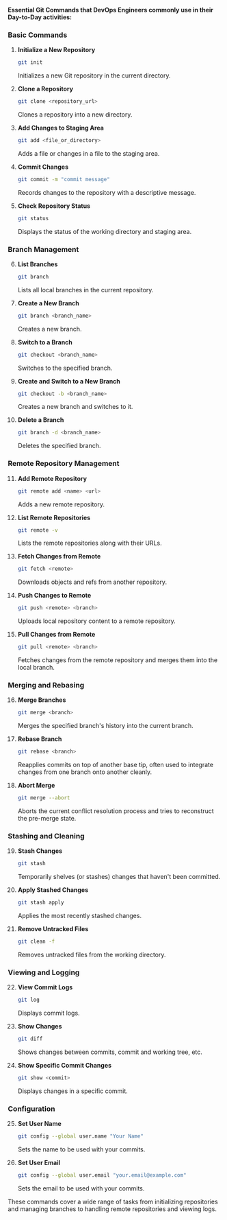 **Essential Git Commands that DevOps Engineers commonly use in their Day-to-Day activities:**

### Basic Commands

1. **Initialize a New Repository**
   
   ```sh
   git init
   ```
   Initializes a new Git repository in the current directory.

2. **Clone a Repository**
   
   ```sh
   git clone <repository_url>
   ```
   Clones a repository into a new directory.

3. **Add Changes to Staging Area**
   
   ```sh
   git add <file_or_directory>
   ```
   Adds a file or changes in a file to the staging area.

4. **Commit Changes**
   
   ```sh
   git commit -m "commit message"
   ```
   Records changes to the repository with a descriptive message.

5. **Check Repository Status**
   
   ```sh
   git status
   ```
   Displays the status of the working directory and staging area.

### Branch Management

6. **List Branches**
   
   ```sh
   git branch
   ```
   Lists all local branches in the current repository.

7. **Create a New Branch**
   
   ```sh
   git branch <branch_name>
   ```
   Creates a new branch.

8. **Switch to a Branch**
   
   ```sh
   git checkout <branch_name>
   ```
   Switches to the specified branch.

9. **Create and Switch to a New Branch**
    
   ```sh
   git checkout -b <branch_name>
   ```
   Creates a new branch and switches to it.

10. **Delete a Branch**
    
    ```sh
    git branch -d <branch_name>
    ```
    Deletes the specified branch.

### Remote Repository Management

11. **Add Remote Repository**
    
    ```sh
    git remote add <name> <url>
    ```
    Adds a new remote repository.

12. **List Remote Repositories**
    
    ```sh
    git remote -v
    ```
    Lists the remote repositories along with their URLs.

13. **Fetch Changes from Remote**
    
    ```sh
    git fetch <remote>
    ```
    Downloads objects and refs from another repository.

14. **Push Changes to Remote**
    
    ```sh
    git push <remote> <branch>
    ```
    Uploads local repository content to a remote repository.

15. **Pull Changes from Remote**
    
    ```sh
    git pull <remote> <branch>
    ```
    Fetches changes from the remote repository and merges them into the local branch.

### Merging and Rebasing

16. **Merge Branches**
    
    ```sh
    git merge <branch>
    ```
    Merges the specified branch's history into the current branch.

17. **Rebase Branch**
    
    ```sh
    git rebase <branch>
    ```
    Reapplies commits on top of another base tip, often used to integrate changes from one branch onto another cleanly.

18. **Abort Merge**
    
    ```sh
    git merge --abort
    ```
    Aborts the current conflict resolution process and tries to reconstruct the pre-merge state.

### Stashing and Cleaning

19. **Stash Changes**
    
    ```sh
    git stash
    ```
    Temporarily shelves (or stashes) changes that haven't been committed.

20. **Apply Stashed Changes**
    
    ```sh
    git stash apply
    ```
    Applies the most recently stashed changes.

21. **Remove Untracked Files**
    
    ```sh
    git clean -f
    ```
    Removes untracked files from the working directory.

### Viewing and Logging

22. **View Commit Logs**
    
    ```sh
    git log
    ```
    Displays commit logs.

23. **Show Changes**
    
    ```sh
    git diff
    ```
    Shows changes between commits, commit and working tree, etc.

24. **Show Specific Commit Changes**
    
    ```sh
    git show <commit>
    ```
    Displays changes in a specific commit.

### Configuration

25. **Set User Name**
    
    ```sh
    git config --global user.name "Your Name"
    ```
    Sets the name to be used with your commits.

26. **Set User Email**
    
    ```sh
    git config --global user.email "your.email@example.com"
    ```
    Sets the email to be used with your commits.

These commands cover a wide range of tasks from initializing repositories and managing branches to handling remote repositories and viewing logs.
